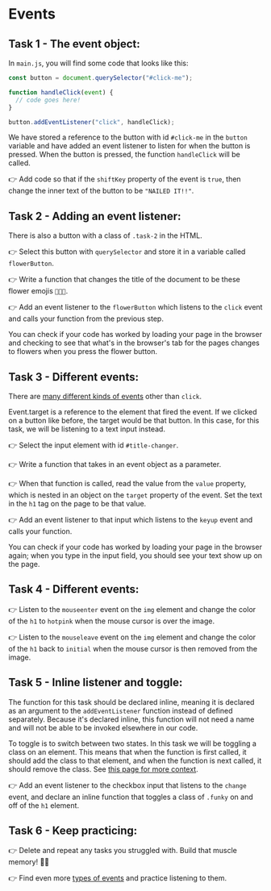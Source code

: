 # Events

## Task 1 - The event object:

In `main.js`, you will find some code that looks like this:

```js
const button = document.querySelector("#click-me");

function handleClick(event) {
  // code goes here!
}

button.addEventListener("click", handleClick);
```

We have stored a reference to the button with id `#click-me` in the `button` variable and have added an event listener to listen for when the button is pressed. When the button is pressed, the function `handleClick` will be called.

👉 Add code so that if the `shiftKey` property of the event is `true`, then change the inner text of the button to be `"NAILED IT!!"`.

## Task 2 - Adding an event listener:

There is also a button with a class of `.task-2` in the HTML.

👉 Select this button with `querySelector` and store it in a variable called `flowerButton`.

👉 Write a function that changes the title of the document to be these flower emojis `💐🌷🌼`.

👉 Add an event listener to the `flowerButton` which listens to the `click` event and calls your function from the previous step. 

You can check if your code has worked by loading your page in the browser and checking to see that what's in the browser's tab for the pages changes to flowers when you press the flower button.

## Task 3 - Different events:

There are [many different kinds of events](https://developer.mozilla.org/en-US/docs/Web/Events) other than `click`.

Event.target is a reference to the element that fired the event. If we clicked on a button like before, the target would be that button. In this case, for this task, we will be listening to a text input instead.

👉 Select the input element with id `#title-changer`.

👉 Write a function that takes in an event object as a parameter.

👉 When that function is called, read the value from the `value` property, which is nested in an object on the `target` property of the event. Set the text in the `h1` tag on the page to be that value.

👉 Add an event listener to that input which listens to the `keyup` event and calls your function.

You can check if your code has worked by loading your page in the browser again; when you type in the input field, you should see your text show up on the page.

## Task 4 - Different events:

👉 Listen to the `mouseenter` event on the `img` element and change the color of the `h1` to `hotpink` when the mouse cursor is over the image.

👉 Listen to the `mouseleave` event on the `img` element and change the color of the `h1` back to `initial` when the mouse cursor is then removed from the image.

## Task 5 - Inline listener and toggle:

The function for this task should be declared inline, meaning it is declared as an argument to the `addEventListener` function instead of defined separately. Because it's declared inline, this function will not need a name and will not be able to be invoked elsewhere in our code.

To toggle is to switch between two states. In this task we will be toggling a class on an element. This means that when the function is first called, it should add the class to that element, and when the function is next called, it should remove the class. See [this page for more context](https://developer.mozilla.org/en-US/docs/Web/API/Element/classList).

👉 Add an event listener to the checkbox input that listens to the `change` event, and declare an inline function that toggles a class of `.funky` on and off of the `h1` element.

## Task 6 - Keep practicing:

👉 Delete and repeat any tasks you struggled with. Build that muscle memory! 🧠💪  
  
👉 Find even more [types of events](https://developer.mozilla.org/en-US/docs/Web/Events) and practice listening to them.
